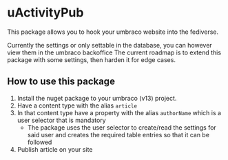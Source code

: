# uActivityPub

This package allows you to hook your umbraco website into the fediverse.

Currently the settings or only settable in the database, you can however view them in the umbraco backoffice
The current roadmap is to extend this package with some settings, then harden it for edge cases.


## How to use this package

1. Install the nuget package to your umbraco (v13) project.
2. Have a content type with the alias `article`
3. In that content type have a property with the alias `authorName` which is a user selector that is mandatory
   - The package uses the user selector to create/read the settings for said user and creates the required table entries so that it can be followed
4. Publish article on your site